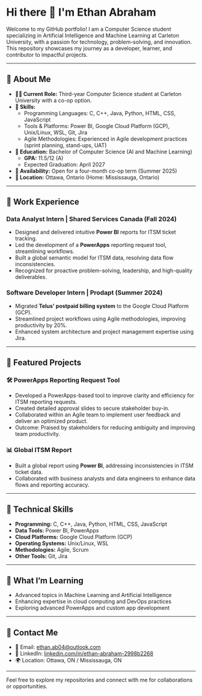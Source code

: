 # Hi there 👋 I'm Ethan Abraham

Welcome to my GitHub portfolio! I am a Computer Science student specializing in Artificial Intelligence and Machine Learning at Carleton University, with a passion for technology, problem-solving, and innovation. This repository showcases my journey as a developer, learner, and contributor to impactful projects.

---

## 📄 About Me

- **👨‍💻 Current Role:** Third-year Computer Science student at Carleton University with a co-op option. 
- **🌟 Skills:**
  - Programming Languages: C, C++, Java, Python, HTML, CSS, JavaScript
  - Tools & Platforms: Power BI, Google Cloud Platform (GCP), Unix/Linux, WSL, Git, Jira
  - Agile Methodologies: Experienced in Agile development practices (sprint planning, stand-ups, UAT)
- **🏫 Education:** Bachelor of Computer Science (AI and Machine Learning)
  - **GPA:** 11.5/12 (A)
  - Expected Graduation: April 2027
- **🎯 Availability:** Open for a four-month co-op term (Summer 2025)
- **📍 Location:** Ottawa, Ontario (Home: Mississauga, Ontario)

---

## 💼 Work Experience

### Data Analyst Intern | Shared Services Canada (Fall 2024)
- Designed and delivered intuitive **Power BI** reports for ITSM ticket tracking.
- Led the development of a **PowerApps** reporting request tool, streamlining workflows.
- Built a global semantic model for ITSM data, resolving data flow inconsistencies.
- Recognized for proactive problem-solving, leadership, and high-quality deliverables.

### Software Developer Intern | Prodapt (Summer 2024)
- Migrated **Telus' postpaid billing system** to the Google Cloud Platform (GCP).
- Streamlined project workflows using Agile methodologies, improving productivity by 20%.
- Enhanced system architecture and project management expertise using Jira.

---

## 🔨 Featured Projects

### 🛠️ PowerApps Reporting Request Tool
- Developed a PowerApps-based tool to improve clarity and efficiency for ITSM reporting requests.
- Created detailed approval slides to secure stakeholder buy-in.
- Collaborated within an Agile team to implement user feedback and deliver an optimized product.
- Outcome: Praised by stakeholders for reducing ambiguity and improving team productivity.

### 📊 Global ITSM Report
- Built a global report using **Power BI**, addressing inconsistencies in ITSM ticket data.
- Collaborated with business analysts and data engineers to enhance data flows and reporting accuracy.

---

## 🔧 Technical Skills

- **Programming:** C, C++, Java, Python, HTML, CSS, JavaScript
- **Data Tools:** Power BI, PowerApps
- **Cloud Platforms:** Google Cloud Platform (GCP)
- **Operating Systems:** Unix/Linux, WSL
- **Methodologies:** Agile, Scrum
- **Other Tools:** Git, Jira

---

## 🌱 What I’m Learning

- Advanced topics in Machine Learning and Artificial Intelligence
- Enhancing expertise in cloud computing and DevOps practices
- Exploring advanced PowerApps and custom app development

---

## 📌 Contact Me

- 📧 Email: [ethan.ab04@outlook.com](mailto:ethan.ab04@outlook.com)
- 💼 LinkedIn: [linkedin.com/in/ethan-abraham-2998b2268](https://linkedin.com/in/ethan-abraham-2998b2268)
- 🌍 Location: Ottawa, ON / Mississauga, ON

---

Feel free to explore my repositories and connect with me for collaborations or opportunities.

